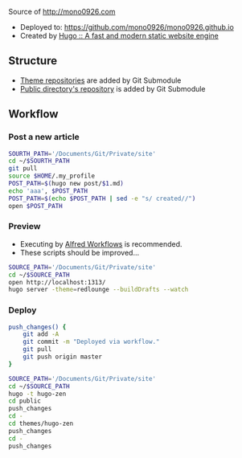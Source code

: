 Source of http://mono0926.com

- Deployed to: https://github.com/mono0926/mono0926.github.io
- Created by [Hugo :: A fast and modern static website engine](http://gohugo.io/)

## Structure

- [Theme repositories](https://github.com/mono0926/site/tree/master/themes) are added by Git Submodule
- [Public directory's repository](https://github.com/mono0926/mono0926.github.io) is added by Git Submodule

## Workflow

### Post a new article

```sh
SOURTH_PATH='/Documents/Git/Private/site'
cd ~/$SOURTH_PATH
git pull
source $HOME/.my_profile
POST_PATH=$(hugo new post/$1.md)
echo 'aaa', $POST_PATH
POST_PATH=$(echo $POST_PATH | sed -e "s/ created//")
open $POST_PATH
```

### Preview

- Executing by [Alfred Workflows](http://support.alfredapp.com/workflows) is recommended.
- These scripts should be improved...

```sh
SOURCE_PATH='/Documents/Git/Private/site'
cd ~/$SOURCE_PATH
open http://localhost:1313/
hugo server -theme=redlounge --buildDrafts --watch
```

### Deploy

```sh
push_changes() {
    git add -A
    git commit -m "Deployed via workflow."
    git pull
    git push origin master
}

SOURCE_PATH='/Documents/Git/Private/site'
cd ~/$SOURCE_PATH
hugo -t hugo-zen
cd public
push_changes
cd -
cd themes/hugo-zen
push_changes
cd -
push_changes
```